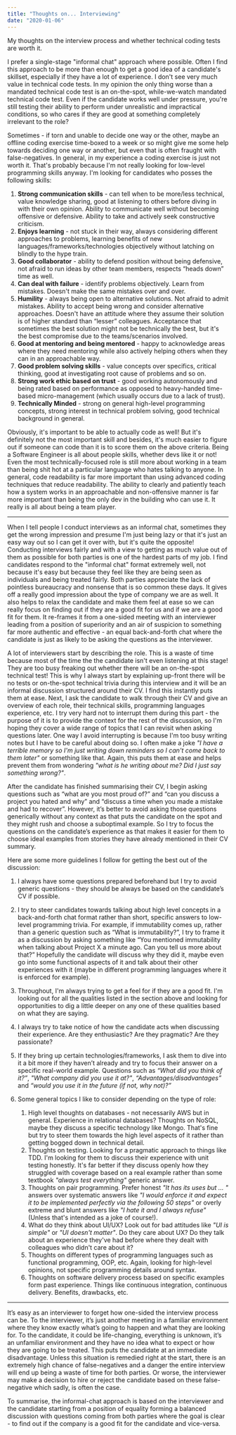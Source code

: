 ```yaml
---
title: "Thoughts on... Interviewing"
date: "2020-01-06"
---
```


My thoughts on the interview process and whether technical coding tests are
worth it.

<!-- end -->

I prefer a single-stage "informal chat" approach where possible. Often I find
this approach to be more than enough to get a good idea of a candidate's
skillset, especially if they have a lot of experience. I don't see very much
value in technical code tests. In my opinion the only thing worse than a
mandated technical code test is an on-the-spot, while-we-watch mandated
technical code test. Even if the candidate works well under pressure, you're
still testing their ability to perform under unrealistic and impractical
conditions, so who cares if they are good at something completely irrelevant to
the role?

Sometimes - if torn and unable to decide one way or the other, maybe an offline
coding exercise time-boxed to a week or so might give me some help towards
deciding one way or another, but even that is often fraught with
false-negatives. In general, in my experience a coding exercise is just not
worth it. That's probably because I'm not really looking for low-level
programming skills anyway. I'm looking for candidates who posses the following
skills:

1. **Strong communication skills** - can tell when to be more/less technical,
   value knowledge sharing, good at listening to others before diving in with
   their own opinion. Ability to communicate well without becoming offensive or
   defensive. Ability to take and actively seek constructive criticism.
2. **Enjoys learning** - not stuck in their way, always considering different
   approaches to problems, learning benefits of new
   languages/frameworks/technologies objectively without latching on blindly to
   the hype train.
3. **Good collaborator** - ability to defend position without being defensive,
   not afraid to run ideas by other team members, respects “heads down” time as
   well.
4. **Can deal with failure** - identify problems objectively. Learn from
   mistakes. Doesn't make the same mistakes over and over.
5. **Humility** - always being open to alternative solutions. Not afraid to
   admit mistakes. Ability to accept being wrong and consider alternative
   approaches. Doesn't have an attitude where they assume their solution is of
   higher standard than “lesser” colleagues. Acceptance that sometimes the best
   solution might not be technically the best, but it's the best compromise due
   to the teams/scenarios involved.
6. **Good at mentoring and being mentored** - happy to acknowledge areas where
   they need mentoring while also actively helping others when they can in an
   approachable way.
7. **Good problem solving skills** - value concepts over specifics, critical
   thinking, good at investigating root cause of problems and so on.
8. **Strong work ethic based on trust** - good working autonomously and being
   rated based on performance as opposed to heavy-handed time-based
   micro-management (which usually occurs due to a lack of trust).
9. **Technically Minded** - strong on general high-level programming concepts,
   strong interest in technical problem solving, good technical background in
   general.

Obviously, it's important to be able to actually code as well! But it's
definitely not the most important skill and besides, it's much easier to figure
out if someone can code than it is to score them on the above criteria. Being a
Software Engineer is all about people skills, whether devs like it or not! Even
the most technically-focused role is still more about working in a team than
being shit hot at a particular language who hates talking to anyone. In general,
code readability is far more important than using advanced coding techniques
that reduce readability. The ability to clearly and patiently teach how a system
works in an approachable and non-offensive manner is far more important than
being the only dev in the building who can use it. It really is all about being
a team player.

---

When I tell people I conduct interviews as an informal chat, sometimes they get
the wrong impression and presume I'm just being lazy or that it's just an easy
way out so I can get it over with, but it's quite the opposite! Conducting
interviews fairly and with a view to getting as much value out of them as
possible for both parties is one of the hardest parts of my job. I find
candidates respond to the "informal chat" format extremely well, not because
it's easy but because they feel like they are being seen as individuals and
being treated fairly. Both parties appreciate the lack of pointless bureaucracy
and nonsense that is so common these days. It gives off a really good impression
about the type of company we are as well. It also helps to relax the candidate
and make them feel at ease so we can really focus on finding out if they are a
good fit for us and if we are a good fit for them. It re-frames it from a
one-sided meeting with an interviewer leading from a position of superiority and
an air of suspicion to something far more authentic and effective - an equal
back-and-forth chat where the candidate is just as likely to be asking the
questions as the interviewer.

A lot of interviewers start by describing the role. This is a waste of time
because most of the time the the candidate isn't even listening at this stage!
They are too busy freaking out whether there will be an on-the-spot technical
test! This is why I always start by explaining up-front there will be no tests
or on-the-spot technical trivia during this interview and it will be an informal
discussion structured around their CV. I find this instantly puts them at
ease. Next, I ask the candidate to walk through their CV and give an overview of
each role, their technical skills, programming languages experience, etc. I try
very hard not to interrupt them during this part - the purpose of it is to
provide the context for the rest of the discussion, so I'm hoping they cover a
wide range of topics that I can revisit when asking questions later. One way I
avoid interrupting is because I'm too busy writing notes but I have to be
careful about doing so. I often make a joke _"I have a terrible memory so I'm
just writing down reminders so I can't come back to them later"_ or something
like that. Again, this puts them at ease and helps prevent them from wondering
_"what is he writing about me? Did I just say something wrong?"_.

After the candidate has finished summarising their CV, I begin asking questions
such as “what are you most proud of?” and “can you discuss a project you hated
and why” and “discuss a time when you made a mistake and had to recover”.
However, it’s better to avoid asking those questions generically without any
context as that puts the candidate on the spot and they might rush and choose a
suboptimal example. So I try to focus the questions on the candidate’s
experience as that makes it easier for them to choose ideal examples from
stories they have already mentioned in their CV summary.

Here are some more guidelines I follow for getting the best out of the
discussion:

1. I always have some questions prepared beforehand but I try to avoid generic
   questions - they should be always be based on the candidate’s CV if possible.

2. I try to steer candidates towards talking about high level concepts in a
   back-and-forth chat format rather than short, specific answers to low-level
   programming trivia. For example, if immutability comes up, rather than a
   generic question such as “What is immutability?”, I try to frame it as a
   discussion by asking something like “You mentioned immutability when talking
   about Project X a minute ago. Can you tell us more about that?” Hopefully the
   candidate will discuss why they did it, maybe even go into some functional
   aspects of it and talk about their other experiences with it (maybe in
   different programming languages where it is enforced for example).
3. Throughout, I'm always trying to get a feel for if they are a good fit. I'm
   looking out for all the qualities listed in the section above and looking for
   opportunities to dig a little deeper on any one of these qualities based on
   what they are saying.
4. I always try to take notice of how the candidate acts when discussing their
   experience. Are they enthusiastic? Are they pragmatic? Are they passionate?
5. If they bring up certain technologies/frameworks, I ask them to dive into it
   a bit more if they haven’t already and try to focus their answer on a
   specific real-world example. Questions such as _“What did you think of it?”_,
   _"What company did you use it at?"_, _“Advantages/disadvantages”_ and _“would
   you use it in the future (if not, why not)?”_
6. Some general topics I like to consider depending on the type of role:
   1. High level thoughts on databases - not necessarily AWS but in general.
      Experience in relational databases? Thoughts on NoSQL, maybe they discuss
      a specific technology like Mongo. That's fine but try to steer them
      towards the high level aspects of it rather than getting bogged down in
      technical detail.
   2. Thoughts on testing. Looking for a pragmatic approach to things like TDD.
      I'm looking for them to discuss their experience with unit testing
      honestly. It's far better if they discuss openly how they struggled with
      coverage based on a real example rather than some textbook _"always test
      everything"_ generic answer.
   3. Thoughts on pair programming. Prefer honest _"It has its uses but … "_
      answers over systematic answers like _"I would enforce it and expect it
      to be implemented perfectly via the following 50 steps"_ or overly
      extreme and blunt answers like _"I hate it and I always refuse"_ (Unless
      that's intended as a joke of course!).
   4. What do they think about UI/UX? Look out for bad attitudes like _"UI is
      simple"_ or _"UI doesn't matter"_. Do they care about UX? Do they talk
      about an experience they've had before where they dealt with colleagues
      who didn't care about it?
   5. Thoughts on different types of programming languages such as functional
      programming, OOP, etc. Again, looking for high-level opinions, not
      specific programming details around syntax.
   6. Thoughts on software delivery process based on specific examples form
      past experience. Things like continuous integration, continuous delivery.
      Benefits, drawbacks, etc.

---

It’s easy as an interviewer to forget how one-sided the interview process can
be. To the interviewer, it’s just another meeting in a familiar environment
where they know exactly what’s going to happen and what they are looking for. To
the candidate, it could be life-changing, everything is unknown, it’s an
unfamiliar environment and they have no idea what to expect or how they are
going to be treated. This puts the candidate at an immediate disadvantage.
Unless this situation is remedied right at the start, there is an extremely high
chance of false-negatives and a danger the entire interview will end up being a
waste of time for both parties. Or worse, the interviewer may make a decision to
hire or reject the candidate based on these false-negative which sadly, is
often the case.

To summarise, the informal-chat approach is based on the interviewer and the
candidate starting from a position of equality forming a balanced discussion
with questions coming from both parties where the goal is clear - to find out if
the company is a good fit for the candidate and vice-versa.
